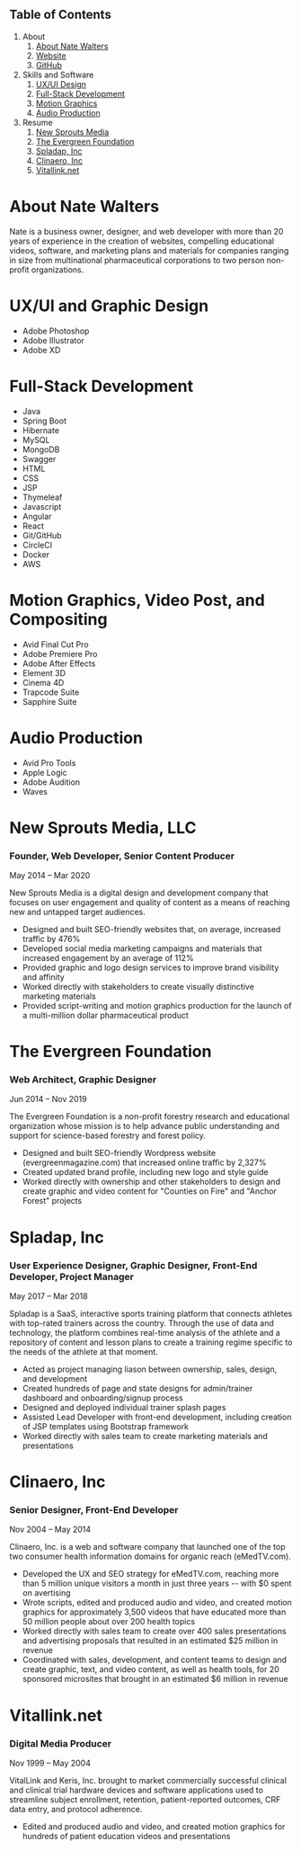 ## Table of Contents

1. About
   1. [About Nate Walters](https://newsproutsmedia.github.io/NateWalters/#about-nate-walters)
   2. [Website](http://natewalters.info)
   3. [GitHub](https://github.com/newsproutsmedia/)
2. Skills and Software
   1. [UX/UI Design](https://newsproutsmedia.github.io/NateWalters/#uxui-and-graphic-design)
   2. [Full-Stack Development](https://newsproutsmedia.github.io/NateWalters//#full-stack-development)
   3. [Motion Graphics](https://newsproutsmedia.github.io/NateWalters//#motion-graphics)
   4. [Audio Production](https://newsproutsmedia.github.io/NateWalters//#audio-production)
3. Resume
   1. [New Sprouts Media](https://newsproutsmedia.github.io/NateWalters/#new-sprouts-media-llc)
   2. [The Evergreen Foundation](https://newsproutsmedia.github.io/NateWalters/#the-evergreen-foundation)
   3. [Spladap, Inc](https://newsproutsmedia.github.io/NateWalters/#spladap-inc)
   4. [Clinaero, Inc](https://newsproutsmedia.github.io/NateWalters/#clinaero-inc)
   5. [Vitallink.net](https://newsproutsmedia.github.io/NateWalters/#vitallinknet)
  
# About Nate Walters
Nate is a business owner, designer, and web developer with more than 20 years of experience in the creation of websites, compelling educational videos, software, and marketing plans and materials for companies ranging in size from multinational pharmaceutical corporations to two person non-profit organizations. 

# UX/UI and Graphic Design
- Adobe Photoshop
- Adobe Illustrator
- Adobe XD

# Full-Stack Development
- Java
- Spring Boot
- Hibernate
- MySQL
- MongoDB
- Swagger
- HTML
- CSS
- JSP
- Thymeleaf
- Javascript
- Angular
- React
- Git/GitHub
- CircleCI
- Docker
- AWS

# Motion Graphics, Video Post, and Compositing
- Avid Final Cut Pro
- Adobe Premiere Pro
- Adobe After Effects
- Element 3D
- Cinema 4D
- Trapcode Suite
- Sapphire Suite

# Audio Production
- Avid Pro Tools
- Apple Logic
- Adobe Audition
- Waves

# New Sprouts Media, LLC
### Founder, Web Developer, Senior Content Producer
May 2014 – Mar 2020

New Sprouts Media is a digital design and development company that focuses on user engagement and quality of content as a means of reaching new and untapped target audiences.
- Designed and built SEO-friendly websites that, on average, increased traffic by 476%
- Developed social media marketing campaigns and materials that increased engagement by an average of 112%
- Provided graphic and logo design services to improve brand visibility and affinity
- Worked directly with stakeholders to create visually distinctive marketing materials
- Provided script-writing and motion graphics production for the launch of a multi-million dollar pharmaceutical product

# The Evergreen Foundation
### Web Architect, Graphic Designer
Jun 2014 – Nov 2019

The Evergreen Foundation is a non-profit forestry research and educational organization whose mission is to help advance public understanding and support for science-based forestry and forest policy.
- Designed and built SEO-friendly Wordpress website (evergreenmagazine.com) that increased online traffic by 2,327%
- Created updated brand profile, including new logo and style guide
- Worked directly with ownership and other stakeholders to design and create graphic and video content for "Counties on Fire" and "Anchor Forest" projects

# Spladap, Inc
### User Experience Designer, Graphic Designer, Front-End Developer, Project Manager
May 2017 – Mar 2018

Spladap is a SaaS, interactive sports training platform that connects athletes with top-rated trainers across the country. Through the use of data and technology, the platform combines real-time analysis of the athlete and a repository of content and lesson plans to create a training regime specific to the needs of the athlete at that moment.
- Acted as project managing liason between ownership, sales, design, and development
- Created hundreds of page and state designs for admin/trainer dashboard and onboarding/signup process
- Designed and deployed individual trainer splash pages
- Assisted Lead Developer with front-end development, including creation of JSP templates using Bootstrap framework
- Worked directly with sales team to create marketing materials and presentations

# Clinaero, Inc
### Senior Designer, Front-End Developer
Nov 2004 – May 2014

Clinaero, Inc. is a web and software company that launched one of the top two consumer health information domains for organic reach (eMedTV.com).
- Developed the UX and SEO strategy for eMedTV.com, reaching more than 5 million unique visitors a month in just three years -- with $0 spent on avertising
- Wrote scripts, edited and produced audio and video, and created motion graphics for approximately 3,500 videos that have educated more than 50 million people about over 200 health topics
- Worked directly with sales team to create over 400 sales presentations and advertising proposals that resulted in an estimated $25 million in revenue
- Coordinated with sales, development, and content teams to design and create graphic, text, and video content, as well as health tools, for 20 sponsored microsites that brought in an estimated $6 million in revenue

# Vitallink.net
### Digital Media Producer
Nov 1999 – May 2004

VitalLink and Keris, Inc. brought to market commercially successful clinical and clinical trial hardware devices and software applications used to streamline subject enrollment, retention, patient-reported outcomes, CRF data entry, and protocol adherence.
- Edited and produced audio and video, and created motion graphics for hundreds of patient education videos and presentations
